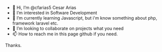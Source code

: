 - 👋 Hi, I’m @cfarias5 Cesar Arias
- 👀 I’m interested in Software Development 
- 🌱 I’m currently learning Javascript, but i'm know something about php, framework laravel etc.
- 💞️ I’m looking to collaborate on projects what you need
- 📫 How to reach me in this page github if you need.

Thanks.

<!---
cfarias5/cfarias5 is a ✨ special ✨ repository because its `README.md` (this file) appears on your GitHub profile.
You can click the Preview link to take a look at your changes.
--->
